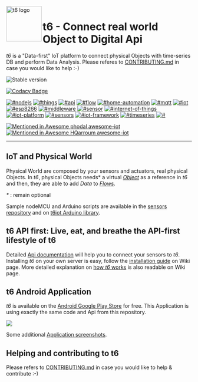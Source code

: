 <img src="https://github.com/mathcoll/t6/blob/master/bin/faviconDescription/apple-touch-icon-120x120.png" alt="t6 logo" title="t6 logo" align="left" height="96" width="96"/>

# t6 - Connect real world Object to Digital Api
_t6_ is a "Data-first" IoT platform to connect physical Objects with time-series DB and perform Data Analysis.
Please referes to [CONTRIBUTING.md](https://github.com/mathcoll/t6/blob/master/CONTRIBUTING.md) in case you would like to help :-)

![Stable version](https://img.shields.io/badge/version-2.0.1-blue)

[![Codacy Badge](https://app.codacy.com/project/badge/Grade/3d45972dd53246f58ba82a6f75483116)](https://www.codacy.com/gh/mathcoll/t6/dashboard?utm_source=github.com&amp;utm_medium=referral&amp;utm_content=mathcoll/t6&amp;utm_campaign=Badge_Grade)

[![#nodejs](https://github.com/topics/nodejs)](https://img.shields.io/badge/%23-nodejs-brightgreen)
[![#things](https://github.com/topics/things)](https://img.shields.io/badge/%23-things-brightgreen)
[![#api](https://github.com/topics/api)](https://img.shields.io/badge/%23-api-brightgreen)
[![#flow](https://github.com/topics/flow)](https://img.shields.io/badge/%23-flow-brightgreen)
[![#home-automation](https://github.com/topics/home-automation)](https://img.shields.io/badge/%23-home-automation-brightgreen)
[![#mqtt](https://github.com/topics/mqtt)](https://img.shields.io/badge/%23-mqtt-brightgreen)
[![#iot](https://github.com/topics/iot)](https://img.shields.io/badge/%23-iot-brightgreen)
[![#esp8266](https://github.com/topics/esp8266)](https://img.shields.io/badge/%23-esp8266-brightgreen)
[![#middleware](https://github.com/topics/middleware)](https://img.shields.io/badge/%23-middleware-brightgreen)
[![#sensor](https://github.com/topics/sensor)](https://img.shields.io/badge/%23-sensor-brightgreen)
[![#internet-of-things](https://github.com/topics/internet-of-things)](https://img.shields.io/badge/%23-internet-of-things-brightgreen)
[![#iot-platform](https://github.com/topics/iot-platform)](https://img.shields.io/badge/%23-iot-platform-brightgreen)
[![#sensors](https://github.com/topics/sensors)](https://img.shields.io/badge/%23-sensors-brightgreen)
[![#iot-framework](https://github.com/topics/iot-framework)](https://img.shields.io/badge/%23-iot-framework-brightgreen)
[![#timeseries](https://github.com/topics/timeseries)](https://img.shields.io/badge/%23-timeseries-brightgreen)
[![#](https://github.com/topics/)](https://img.shields.io/badge/%23--brightgreen)
 
[![Mentioned in Awesome phodal awesome-iot](https://awesome.re/mentioned-badge.svg)](https://github.com/phodal/awesome-iot)
[![Mentioned in Awesome HQarroum awesome-iot](https://awesome.re/mentioned-badge.svg)](https://github.com/HQarroum/awesome-iot)

--- 

## IoT and Physical World
Physical World are composed by your sensors and actuators, real physical Objects.
In _t6_, physical Objects needs* a virtual _[Object](https://github.com/mathcoll/t6/wiki/Object)_ as a reference in _t6_ and then, they are able to add _Data_ to _[Flows](https://github.com/mathcoll/t6/wiki/Flow)_.

_*_ : remain optional

Sample nodeMCU and Arduino scripts are available in the [sensors repository](https://github.com/mathcoll/t6/tree/master/sensors) and on [t6iot Arduino library](https://github.com/mathcoll/t6iot).

## t6 API first: Live, eat, and breathe the API-first lifestyle of t6
Detailed [Api documentation](https://doc.internetcollaboratif.info) will help you to connect your sensors to _t6_.
Installing _t6_ on your own server is easy, follow the [installation guide](https://github.com/mathcoll/t6/wiki/Installing-t6) on Wiki page.
More detailed explanation on [how _t6_ works](https://github.com/mathcoll/t6/wiki) is also readable on Wiki page.

## t6 Android Application
_t6_ is available on the [Android Google Play Store](https://play.google.com/store/apps/details?id=info.internetcollaboratif.api) for free.
This Application is using exactly the same code and Api from this repository.

<a href="https://play.google.com/store/apps/details?id=info.internetcollaboratif.api">
	<img src="https://cdn.internetcollaboratif.info/img/en_badge_web_generic.png" />
</a>

Some additional [Application screenshots](https://github.com/mathcoll/t6/wiki/Application-Screenshots).

## Helping and contributing to t6
Please refers to [CONTRIBUTING.md](https://github.com/mathcoll/t6/blob/master/CONTRIBUTING.md) in case you would like to help & contribute :-)